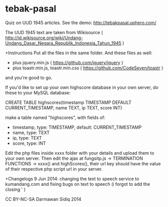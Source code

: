 tebak-pasal
===========

Quiz on UUD 1945 articles.
See the demo: http://tebakpasal.uphero.com/

The UUD 1945 text are taken from Wikisource ( http://id.wikisource.org/wiki/Undang-Undang_Dasar_Negara_Republik_Indonesia_Tahun_1945 )

+Instructions
Put all the files in the same folder. And these files as well:
+ plus jquery.min.js ( https://github.com/jquery/jquery )
+ plus toastr.min.js, toastr.min.css ( https://github.com/CodeSeven/toastr )

and you're good to go.

If you'd like to set up your own highscore database in your own server, do these to your MySQL database:

CREATE TABLE highscores(timestamp TIMESTAMP DEFAULT CURRENT_TIMESTAMP, name TEXT, ip TEXT, score INT)

make a table named "highscores", with fields of:
+ timestamp, type: TIMESTAMP, default: CURRENT_TIMESTAMP
+ name, type: TEXT
+ ip, type: TEXT
+ score, type: INT

Edit the php files inside xxxx folder with your details and upload them to your own server.
Then edit the ajax at fungsitp.js -> TERMINATION FUNCTIONS -> xxxx() and highScores(),
their url key should have the value of their respective php script url in your server.

+Changelogs
9 Jun 2014: changing the text to speech service to kumandang.com and fixing bugs on text to speech (i forgot to add the closing ' )

CC BY-NC-SA Darmawan Sidiq 2014

